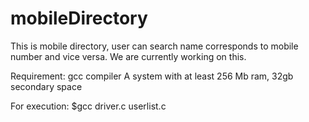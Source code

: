 # mobileDirectory
This is mobile directory, user can search name corresponds to mobile number and vice versa.
We are currently working on this.

Requirement:
gcc compiler
A system with at least 256 Mb ram, 32gb secondary space

For execution: 
$gcc driver.c userlist.c
